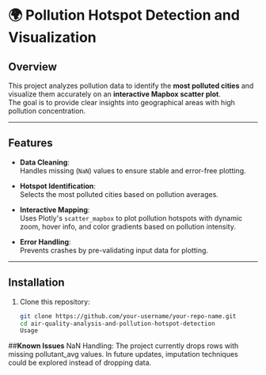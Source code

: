 # 🌍 Pollution Hotspot Detection and Visualization

## Overview
This project analyzes pollution data to identify the **most polluted cities** and visualize them accurately on an **interactive Mapbox scatter plot**.  
The goal is to provide clear insights into geographical areas with high pollution concentration.

---

## Features
- **Data Cleaning**:  
  Handles missing (`NaN`) values to ensure stable and error-free plotting.

- **Hotspot Identification**:  
  Selects the most polluted cities based on pollution averages.

- **Interactive Mapping**:  
  Uses Plotly's `scatter_mapbox` to plot pollution hotspots with dynamic zoom, hover info, and color gradients based on pollution intensity.

- **Error Handling**:  
  Prevents crashes by pre-validating input data for plotting.

---

## Installation

1. Clone this repository:
   ```bash
   git clone https://github.com/your-username/your-repo-name.git
   cd air-quality-analysis-and-pollution-hotspot-detection
   Usage
##**Known Issues**
NaN Handling:
The project currently drops rows with missing pollutant_avg values.
In future updates, imputation techniques could be explored instead of dropping data.



